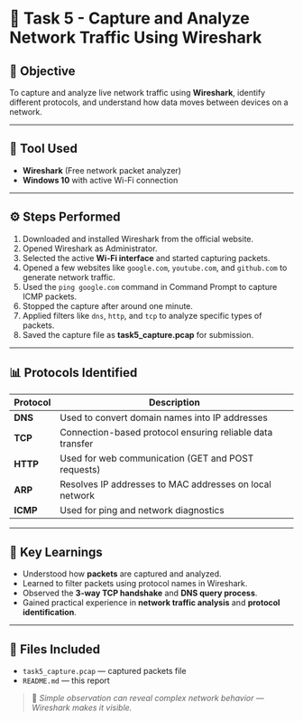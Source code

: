 # 🧠 Task 5 - Capture and Analyze Network Traffic Using Wireshark

## 🎯 Objective
To capture and analyze live network traffic using **Wireshark**, identify different protocols, and understand how data moves between devices on a network.

---

## 🧰 Tool Used
- **Wireshark** (Free network packet analyzer)
- **Windows 10** with active Wi-Fi connection

---

## ⚙️ Steps Performed
1. Downloaded and installed Wireshark from the official website.  
2. Opened Wireshark as Administrator.  
3. Selected the active **Wi-Fi interface** and started capturing packets.  
4. Opened a few websites like `google.com`, `youtube.com`, and `github.com` to generate network traffic.  
5. Used the `ping google.com` command in Command Prompt to capture ICMP packets.  
6. Stopped the capture after around one minute.  
7. Applied filters like `dns`, `http`, and `tcp` to analyze specific types of packets.  
8. Saved the capture file as **task5_capture.pcap** for submission.

---

## 📊 Protocols Identified
| Protocol | Description |
|-----------|--------------|
| **DNS** | Used to convert domain names into IP addresses |
| **TCP** | Connection-based protocol ensuring reliable data transfer |
| **HTTP** | Used for web communication (GET and POST requests) |
| **ARP** | Resolves IP addresses to MAC addresses on local network |
| **ICMP** | Used for ping and network diagnostics |

---

## 🧠 Key Learnings
- Understood how **packets** are captured and analyzed.  
- Learned to filter packets using protocol names in Wireshark.  
- Observed the **3-way TCP handshake** and **DNS query process**.  
- Gained practical experience in **network traffic analysis** and **protocol identification**.

---

## 📁 Files Included
- `task5_capture.pcap` — captured packets file  
- `README.md` — this report  
> 🧩 *Simple observation can reveal complex network behavior — Wireshark makes it visible.*
